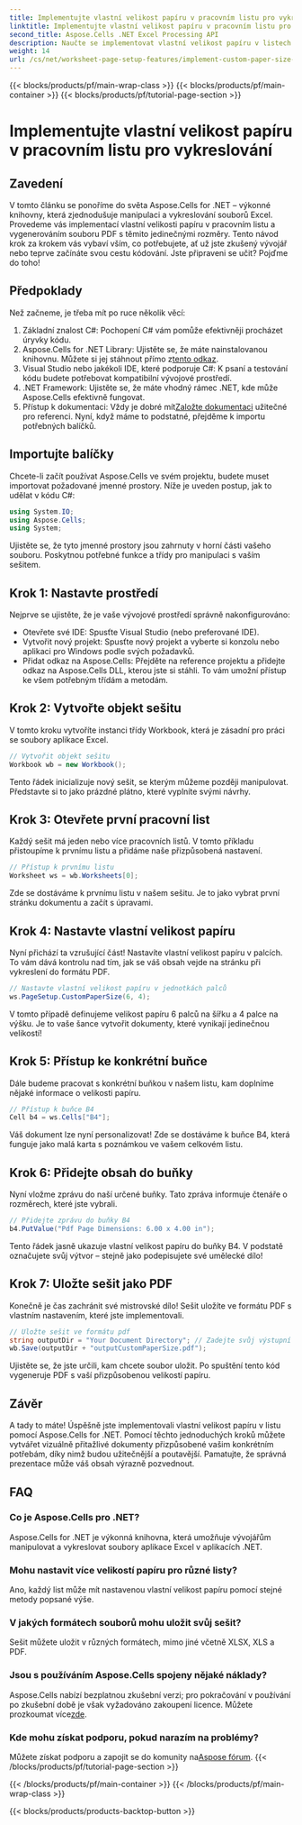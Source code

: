 ```yaml
---
title: Implementujte vlastní velikost papíru v pracovním listu pro vykreslování
linktitle: Implementujte vlastní velikost papíru v pracovním listu pro vykreslování
second_title: Aspose.Cells .NET Excel Processing API
description: Naučte se implementovat vlastní velikost papíru v listech pomocí Aspose.Cells for .NET. Snadné kroky pro generování přizpůsobených dokumentů PDF.
weight: 14
url: /cs/net/worksheet-page-setup-features/implement-custom-paper-size-for-rendering/
---
```


{{< blocks/products/pf/main-wrap-class >}}
{{< blocks/products/pf/main-container >}}
{{< blocks/products/pf/tutorial-page-section >}}

# Implementujte vlastní velikost papíru v pracovním listu pro vykreslování

## Zavedení
V tomto článku se ponoříme do světa Aspose.Cells for .NET – výkonné knihovny, která zjednodušuje manipulaci a vykreslování souborů Excel. Provedeme vás implementací vlastní velikosti papíru v pracovním listu a vygenerováním souboru PDF s těmito jedinečnými rozměry. Tento návod krok za krokem vás vybaví vším, co potřebujete, ať už jste zkušený vývojář nebo teprve začínáte svou cestu kódování.
Jste připraveni se učit? Pojďme do toho!
## Předpoklady
Než začneme, je třeba mít po ruce několik věcí:
1. Základní znalost C#: Pochopení C# vám pomůže efektivněji procházet úryvky kódu.
2.  Aspose.Cells for .NET Library: Ujistěte se, že máte nainstalovanou knihovnu. Můžete si jej stáhnout přímo z[tento odkaz](https://releases.aspose.com/cells/net/).
3. Visual Studio nebo jakékoli IDE, které podporuje C#: K psaní a testování kódu budete potřebovat kompatibilní vývojové prostředí.
4. .NET Framework: Ujistěte se, že máte vhodný rámec .NET, kde může Aspose.Cells efektivně fungovat.
5.  Přístup k dokumentaci: Vždy je dobré mít[Založte dokumentaci](https://reference.aspose.com/cells/net/) užitečné pro referenci.
Nyní, když máme to podstatné, přejděme k importu potřebných balíčků.
## Importujte balíčky
Chcete-li začít používat Aspose.Cells ve svém projektu, budete muset importovat požadované jmenné prostory. Níže je uveden postup, jak to udělat v kódu C#:
```csharp
using System.IO;
using Aspose.Cells;
using System;
```
Ujistěte se, že tyto jmenné prostory jsou zahrnuty v horní části vašeho souboru. Poskytnou potřebné funkce a třídy pro manipulaci s vaším sešitem.
## Krok 1: Nastavte prostředí
Nejprve se ujistěte, že je vaše vývojové prostředí správně nakonfigurováno:
- Otevřete své IDE: Spusťte Visual Studio (nebo preferované IDE).
- Vytvořit nový projekt: Spusťte nový projekt a vyberte si konzolu nebo aplikaci pro Windows podle svých požadavků.
- Přidat odkaz na Aspose.Cells: Přejděte na reference projektu a přidejte odkaz na Aspose.Cells DLL, kterou jste si stáhli. To vám umožní přístup ke všem potřebným třídám a metodám.
## Krok 2: Vytvořte objekt sešitu
V tomto kroku vytvoříte instanci třídy Workbook, která je zásadní pro práci se soubory aplikace Excel. 
```csharp
// Vytvořit objekt sešitu
Workbook wb = new Workbook();
```
Tento řádek inicializuje nový sešit, se kterým můžeme později manipulovat. Představte si to jako prázdné plátno, které vyplníte svými návrhy.
## Krok 3: Otevřete první pracovní list
Každý sešit má jeden nebo více pracovních listů. V tomto příkladu přistoupíme k prvnímu listu a přidáme naše přizpůsobená nastavení.
```csharp
// Přístup k prvnímu listu
Worksheet ws = wb.Worksheets[0];
```
Zde se dostáváme k prvnímu listu v našem sešitu. Je to jako vybrat první stránku dokumentu a začít s úpravami.
## Krok 4: Nastavte vlastní velikost papíru
Nyní přichází ta vzrušující část! Nastavíte vlastní velikost papíru v palcích. To vám dává kontrolu nad tím, jak se váš obsah vejde na stránku při vykreslení do formátu PDF.
```csharp
// Nastavte vlastní velikost papíru v jednotkách palců
ws.PageSetup.CustomPaperSize(6, 4);
```
V tomto případě definujeme velikost papíru 6 palců na šířku a 4 palce na výšku. Je to vaše šance vytvořit dokumenty, které vynikají jedinečnou velikostí!
## Krok 5: Přístup ke konkrétní buňce
Dále budeme pracovat s konkrétní buňkou v našem listu, kam doplníme nějaké informace o velikosti papíru.
```csharp
// Přístup k buňce B4
Cell b4 = ws.Cells["B4"];
```
Váš dokument lze nyní personalizovat! Zde se dostáváme k buňce B4, která funguje jako malá karta s poznámkou ve vašem celkovém listu.
## Krok 6: Přidejte obsah do buňky
Nyní vložme zprávu do naší určené buňky. Tato zpráva informuje čtenáře o rozměrech, které jste vybrali.
```csharp
// Přidejte zprávu do buňky B4
b4.PutValue("Pdf Page Dimensions: 6.00 x 4.00 in");
```
Tento řádek jasně ukazuje vlastní velikost papíru do buňky B4. V podstatě označujete svůj výtvor – stejně jako podepisujete své umělecké dílo!
## Krok 7: Uložte sešit jako PDF
Konečně je čas zachránit své mistrovské dílo! Sešit uložíte ve formátu PDF s vlastním nastavením, které jste implementovali.
```csharp
// Uložte sešit ve formátu pdf
string outputDir = "Your Document Directory"; // Zadejte svůj výstupní adresář
wb.Save(outputDir + "outputCustomPaperSize.pdf");
```
Ujistěte se, že jste určili, kam chcete soubor uložit. Po spuštění tento kód vygeneruje PDF s vaší přizpůsobenou velikostí papíru.
## Závěr
A tady to máte! Úspěšně jste implementovali vlastní velikost papíru v listu pomocí Aspose.Cells for .NET. Pomocí těchto jednoduchých kroků můžete vytvářet vizuálně přitažlivé dokumenty přizpůsobené vašim konkrétním potřebám, díky nimž budou užitečnější a poutavější. Pamatujte, že správná prezentace může váš obsah výrazně pozvednout.
## FAQ
### Co je Aspose.Cells pro .NET?
Aspose.Cells for .NET je výkonná knihovna, která umožňuje vývojářům manipulovat a vykreslovat soubory aplikace Excel v aplikacích .NET.
### Mohu nastavit více velikostí papíru pro různé listy?
Ano, každý list může mít nastavenou vlastní velikost papíru pomocí stejné metody popsané výše.
### V jakých formátech souborů mohu uložit svůj sešit?
Sešit můžete uložit v různých formátech, mimo jiné včetně XLSX, XLS a PDF.
### Jsou s používáním Aspose.Cells spojeny nějaké náklady?
 Aspose.Cells nabízí bezplatnou zkušební verzi; pro pokračování v používání po zkušební době je však vyžadováno zakoupení licence. Můžete prozkoumat více[zde](https://purchase.aspose.com/buy).
### Kde mohu získat podporu, pokud narazím na problémy?
 Můžete získat podporu a zapojit se do komunity na[Aspose fórum](https://forum.aspose.com/c/cells/9).
{{< /blocks/products/pf/tutorial-page-section >}}

{{< /blocks/products/pf/main-container >}}
{{< /blocks/products/pf/main-wrap-class >}}

{{< blocks/products/products-backtop-button >}}
